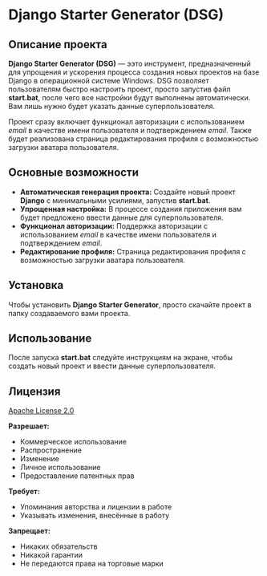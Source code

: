# Django Starter Generator (DSG)

## Описание проекта
**Django Starter Generator (DSG)** — ээто инструмент, предназначенный для упрощения и ускорения процесса создания новых проектов на базе Django в операционной системе Windows. DSG позволяет пользователям быстро настроить проект, просто запустив файл **start.bat**, после чего все настройки будут выполнены автоматически. Вам лишь нужно будет указать данные суперпользователя. 

Проект сразу включает функционал авторизации с использованием *email* в качестве имени пользователя и подтверждением *email*. Также будет реализована страница редактирования профиля с возможностью загрузки аватара пользователя.

## Основные возможности
- **Автоматическая генерация проекта:** Создайте новый проект **Django** с минимальными усилиями, запустив **start.bat**.
- **Упрощенная настройка:** В процессе создания приложения вам будет предложено ввести данные для суперпользователя.
- **Функционал авторизации:** Поддержка авторизации с использованием *email* в качестве имени пользователя и подтверждением *email*.
- **Редактирование профиля:** Страница редактирования профиля с возможностью загрузки аватара пользователя.

## Установка
Чтобы установить **Django Starter Generator**, просто скачайте проект в папку создаваемого вами проекта.

## Использование
После запуска **start.bat** следуйте инструкциям на экране, чтобы создать новый проект и ввести данные суперпользователя.

## Лицензия
[Apache License 2.0](https://www.apache.org/licenses/LICENSE-2.0.txt)

**Разрешает:**
- Коммерческое использование
- Распространение
- Изменение
- Личное использование
- Предоставление патентных прав

**Требует:**
- Упоминания авторства и лицензии в работе
- Указывать изменения, внесённые в работу
 
**Запрещает:**
- Никаких обязательств
- Никакой гарантии
- Не передаются права на торговые марки
